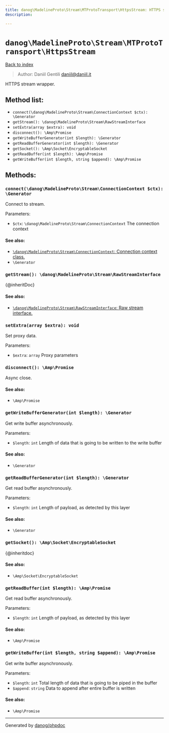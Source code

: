 ```yaml
---
title: danog\MadelineProto\Stream\MTProtoTransport\HttpsStream: HTTPS stream wrapper.
description: 

---
```

# `danog\MadelineProto\Stream\MTProtoTransport\HttpsStream`
[Back to index](../../../../index.md)

> Author: Daniil Gentili <daniil@daniil.it>  
  

HTTPS stream wrapper.  




## Method list:
* `connect(\danog\MadelineProto\Stream\ConnectionContext $ctx): \Generator`
* `getStream(): \danog\MadelineProto\Stream\RawStreamInterface`
* `setExtra(array $extra): void`
* `disconnect(): \Amp\Promise`
* `getWriteBufferGenerator(int $length): \Generator`
* `getReadBufferGenerator(int $length): \Generator`
* `getSocket(): \Amp\Socket\EncryptableSocket`
* `getReadBuffer(int $length): \Amp\Promise`
* `getWriteBuffer(int $length, string $append): \Amp\Promise`

## Methods:
### `connect(\danog\MadelineProto\Stream\ConnectionContext $ctx): \Generator`

Connect to stream.


Parameters:
* `$ctx`: `\danog\MadelineProto\Stream\ConnectionContext` The connection context  


#### See also: 
* [`\danog\MadelineProto\Stream\ConnectionContext`: Connection context class.](../ConnectionContext.md)
* `\Generator`




### `getStream(): \danog\MadelineProto\Stream\RawStreamInterface`

{@inheritDoc}


#### See also: 
* [`\danog\MadelineProto\Stream\RawStreamInterface`: Raw stream interface.](../RawStreamInterface.md)




### `setExtra(array $extra): void`

Set proxy data.


Parameters:
* `$extra`: `array` Proxy parameters  



### `disconnect(): \Amp\Promise`

Async close.


#### See also: 
* `\Amp\Promise`




### `getWriteBufferGenerator(int $length): \Generator`

Get write buffer asynchronously.


Parameters:
* `$length`: `int` Length of data that is going to be written to the write buffer  


#### See also: 
* `\Generator`




### `getReadBufferGenerator(int $length): \Generator`

Get read buffer asynchronously.


Parameters:
* `$length`: `int` Length of payload, as detected by this layer  


#### See also: 
* `\Generator`




### `getSocket(): \Amp\Socket\EncryptableSocket`

{@inheritdoc}


#### See also: 
* `\Amp\Socket\EncryptableSocket`




### `getReadBuffer(int $length): \Amp\Promise`

Get read buffer asynchronously.


Parameters:
* `$length`: `int` Length of payload, as detected by this layer  


#### See also: 
* `\Amp\Promise`




### `getWriteBuffer(int $length, string $append): \Amp\Promise`

Get write buffer asynchronously.


Parameters:
* `$length`: `int` Total length of data that is going to be piped in the buffer  
* `$append`: `string` Data to append after entire buffer is written  


#### See also: 
* `\Amp\Promise`




---
Generated by [danog/phpdoc](https://phpdoc.daniil.it)
